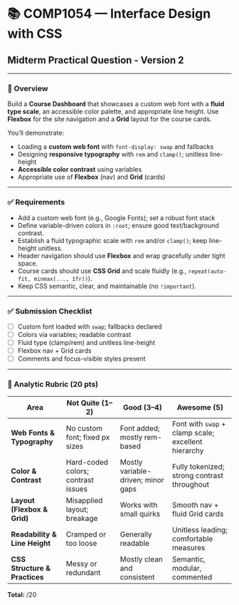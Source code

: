 # 📚 COMP1054 — Interface Design with CSS
## Midterm Practical Question - Version 2 
---

### 🎯 Overview
Build a **Course Dashboard** that showcases a custom web font with a **fluid type scale**, an accessible color palette, and appropriate line height. Use **Flexbox** for the site navigation and a **Grid** layout for the course cards.

You’ll demonstrate:
- Loading a **custom web font** with `font-display: swap` and fallbacks
- Designing **responsive typography** with `rem` and `clamp()`; unitless line-height
- **Accessible color contrast** using variables
- Appropriate use of **Flexbox** (nav) and **Grid** (cards)

---

### ✅ Requirements
- Add a custom web font (e.g., Google Fonts); set a robust font stack
- Define variable-driven colors in `:root`; ensure good text/background contrast.
- Establish a fluid typographic scale with `rem` and/or `clamp()`; keep line-height unitless.
- Header navigation should use **Flexbox** and wrap gracefully under tight space.
- Course cards should use **CSS Grid** and scale fluidly (e.g., `repeat(auto-fit, minmax(..., 1fr))`).
- Keep CSS semantic, clear, and maintainable (no `!important`).

---

### ✅ Submission Checklist
- [ ] Custom font loaded with `swap`; fallbacks declared
- [ ] Colors via variables; readable contrast
- [ ] Fluid type (clamp/rem) and unitless line-height
- [ ] Flexbox nav + Grid cards
- [ ] Comments and focus-visible styles present

---

### 🧮 Analytic Rubric (20 pts)

| **Area** | **Not Quite (1–2)** | **Good (3–4)** | **Awesome (5)** |
|----------|----------------------|----------------|-----------------|
| **Web Fonts & Typography** | No custom font; fixed px sizes | Font added; mostly rem-based | Font with `swap` + clamp scale; excellent hierarchy |
| **Color & Contrast** | Hard-coded colors; contrast issues | Mostly variable-driven; minor gaps | Fully tokenized; strong contrast throughout |
| **Layout (Flexbox & Grid)** | Misapplied layout; breakage | Works with small quirks | Smooth nav + fluid Grid cards |
| **Readability & Line Height** | Cramped or too loose | Generally readable | Unitless leading; comfortable measures |
| **CSS Structure & Practices** | Messy or redundant | Mostly clean and consistent | Semantic, modular, commented |

**Total:** /20 

